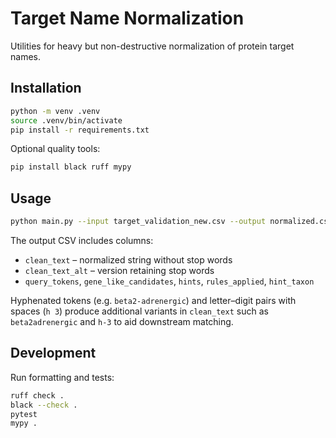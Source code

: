 # Target Name Normalization

Utilities for heavy but non-destructive normalization of protein target names.

## Installation

```bash
python -m venv .venv
source .venv/bin/activate
pip install -r requirements.txt
```

Optional quality tools:

```bash
pip install black ruff mypy
```

## Usage

```bash
python main.py --input target_validation_new.csv --output normalized.csv
```

The output CSV includes columns:

- `clean_text` – normalized string without stop words
- `clean_text_alt` – version retaining stop words
- `query_tokens`, `gene_like_candidates`, `hints`, `rules_applied`, `hint_taxon`

Hyphenated tokens (e.g. `beta2-adrenergic`) and letter–digit pairs with spaces
(`h 3`) produce additional variants in `clean_text` such as `beta2adrenergic`
and `h-3` to aid downstream matching.

## Development

Run formatting and tests:

```bash
ruff check .
black --check .
pytest
mypy .
```
